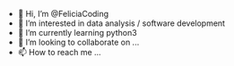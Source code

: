 - 👋 Hi, I’m @FeliciaCoding
- 👀 I’m interested in data analysis / software development 
- 🌱 I’m currently learning python3
- 💞️ I’m looking to collaborate on ...
- 📫 How to reach me ...

<!---
FeliciaCoding/FeliciaCoding is a ✨ special ✨ repository because its `README.md` (this file) appears on your GitHub profile.
You can click the Preview link to take a look at your changes.
--->
